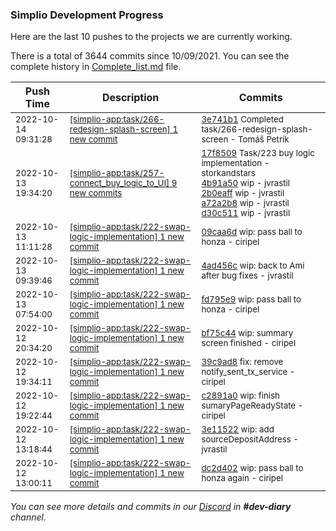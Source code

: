 
### Simplio Development Progress

Here are the last 10 pushes to the projects we are currently working.

There is a total of 3644 commits since 10/09/2021. You can see the complete history in
 [Complete_list.md](Complete_list.md) file.

| Push Time | Description | Commits |
| --- | --- | --- |
| <sub>2022-10-14 09:31:28</sub> | <sub>[[simplio-app:task/266\-redesign\-splash\-screen] 1 new commit](https://github.com/SimplioOfficial/simplio-app/commit/3e741b1ed2f5118d1fba55a29600ed2c1f6e9eb6)</sub> | <sub>[3e741b1](https://github.com/SimplioOfficial/simplio-app/commit/3e741b1ed2f5118d1fba55a29600ed2c1f6e9eb6) Completed task/266-redesign-splash-screen - Tomáš Petrík</sub> |
| <sub>2022-10-13 19:34:20</sub> | <sub>[[simplio-app:task/257\-connect\_buy\_logic\_to\_UI] 9 new commits](https://github.com/SimplioOfficial/simplio-app/compare/17f8509d2e74^...1eb0244df0e3)</sub> | <sub>[17f8509](https://github.com/SimplioOfficial/simplio-app/commit/17f8509d2e7455bf068aab0f009091cc0fd90e58) Task/223 buy logic implementation - storkandstars<br>[4b91a50](https://github.com/SimplioOfficial/simplio-app/commit/4b91a501903fab7c340aa6438bd8ab482433f2db) wip - jvrastil<br>[2b0eaff](https://github.com/SimplioOfficial/simplio-app/commit/2b0eaffa6200b29e3717eadfcc223856c1a9923b) wip - jvrastil<br>[a72a2b8](https://github.com/SimplioOfficial/simplio-app/commit/a72a2b8288cf93ee53869763b9a6c554edef480d) wip - jvrastil<br>[d30c511](https://github.com/SimplioOfficial/simplio-app/commit/d30c511f197393fc0a5a43e30232ffa0f020e3e2) wip - jvrastil</sub> |
| <sub>2022-10-13 11:11:28</sub> | <sub>[[simplio-app:task/222\-swap\-logic\-implementation] 1 new commit](https://github.com/SimplioOfficial/simplio-app/commit/09caa6da565b79d1a3d99595465dd98ed221d48b)</sub> | <sub>[09caa6d](https://github.com/SimplioOfficial/simplio-app/commit/09caa6da565b79d1a3d99595465dd98ed221d48b) wip: pass ball to honza - ciripel</sub> |
| <sub>2022-10-13 09:39:46</sub> | <sub>[[simplio-app:task/222\-swap\-logic\-implementation] 1 new commit](https://github.com/SimplioOfficial/simplio-app/commit/4ad456cb4128d0cbed3acb8f165f7c4a71d11706)</sub> | <sub>[4ad456c](https://github.com/SimplioOfficial/simplio-app/commit/4ad456cb4128d0cbed3acb8f165f7c4a71d11706) wip: back to Ami after bug fixes - jvrastil</sub> |
| <sub>2022-10-13 07:54:00</sub> | <sub>[[simplio-app:task/222\-swap\-logic\-implementation] 1 new commit](https://github.com/SimplioOfficial/simplio-app/commit/fd795e9e406bf3c2d717a9e532f24ae600f689b8)</sub> | <sub>[fd795e9](https://github.com/SimplioOfficial/simplio-app/commit/fd795e9e406bf3c2d717a9e532f24ae600f689b8) wip: pass ball to honza - ciripel</sub> |
| <sub>2022-10-12 20:34:20</sub> | <sub>[[simplio-app:task/222\-swap\-logic\-implementation] 1 new commit](https://github.com/SimplioOfficial/simplio-app/commit/bf75c44a38d7de37e52ee9cc754bdbc9faf814dc)</sub> | <sub>[bf75c44](https://github.com/SimplioOfficial/simplio-app/commit/bf75c44a38d7de37e52ee9cc754bdbc9faf814dc) wip: summary screen finished - ciripel</sub> |
| <sub>2022-10-12 19:34:11</sub> | <sub>[[simplio-app:task/222\-swap\-logic\-implementation] 1 new commit](https://github.com/SimplioOfficial/simplio-app/commit/39c9ad83c7371542cf0f5cda760525010f248da6)</sub> | <sub>[39c9ad8](https://github.com/SimplioOfficial/simplio-app/commit/39c9ad83c7371542cf0f5cda760525010f248da6) fix: remove notify_sent_tx_service - ciripel</sub> |
| <sub>2022-10-12 19:22:44</sub> | <sub>[[simplio-app:task/222\-swap\-logic\-implementation] 1 new commit](https://github.com/SimplioOfficial/simplio-app/commit/c2891a042a82b16874c097a20adbfcba914eb976)</sub> | <sub>[c2891a0](https://github.com/SimplioOfficial/simplio-app/commit/c2891a042a82b16874c097a20adbfcba914eb976) wip: finish sumaryPageReadyState - ciripel</sub> |
| <sub>2022-10-12 13:18:44</sub> | <sub>[[simplio-app:task/222\-swap\-logic\-implementation] 1 new commit](https://github.com/SimplioOfficial/simplio-app/commit/3e11522fc5e0a99a09074e93aa071a61a11d369c)</sub> | <sub>[3e11522](https://github.com/SimplioOfficial/simplio-app/commit/3e11522fc5e0a99a09074e93aa071a61a11d369c) wip: add sourceDepositAddress - jvrastil</sub> |
| <sub>2022-10-12 13:00:11</sub> | <sub>[[simplio-app:task/222\-swap\-logic\-implementation] 1 new commit](https://github.com/SimplioOfficial/simplio-app/commit/dc2d4027fac0c782b7ce23fec25d731b290f4777)</sub> | <sub>[dc2d402](https://github.com/SimplioOfficial/simplio-app/commit/dc2d4027fac0c782b7ce23fec25d731b290f4777) wip: pass ball to honza again - ciripel</sub> |

_You can see more details and commits in our [Discord](https://discord.gg/aKhjuwZmdP) in **#dev-diary** channel._
